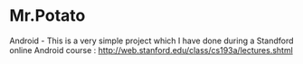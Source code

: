 # Mr.Potato
Android -
This is a very simple project which I have done during a Standford online Android course : http://web.stanford.edu/class/cs193a/lectures.shtml

